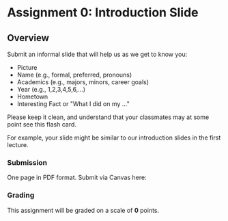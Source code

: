 # Assignment 0: Introduction Slide

## Overview

Submit an informal slide that will help us as we get to know you:

- Picture
- Name (e.g., formal, preferred, pronouns)
- Academics (e.g., majors, minors, career goals)
- Year (e.g., 1,2,3,4,5,6,...)
- Hometown
- Interesting Fact or "What I did on my ..."

Please keep it clean, and understand that your classmates may at some point see this flash card.

For example, your slide might be similar to our introduction slides in the first lecture.

### Submission

<app-assignment-due-text dueText="{{ page.due_assignment_0 }}"></app-assignment-due-text>

One page in PDF format. Submit via Canvas here:

<app-assignment-submission-link linkSubmission="{{ page.link_assignment_0 }}"></app-assignment-submission-link>

### Grading

This assignment will be graded on a scale of __0__ points.
